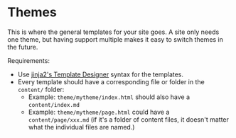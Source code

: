 # Themes

This is where the general templates for your site goes.  A site only needs one theme, but having support multiple makes it easy to switch themes in the future.  

Requirements:
  - Use [jinja2's Template Designer](https://jinja.palletsprojects.com/en/3.1.x/templates/) syntax for the templates.
  - Every template should have a corresponding file or folder in the `content/` folder:
    - Example: `theme/mytheme/index.html` should also have a `content/index.md`
    - Example: `theme/mytheme/page.html` could have a `content/page/xxx.md`  (if it's a folder of content files, it doesn't matter what the individual files are named.)